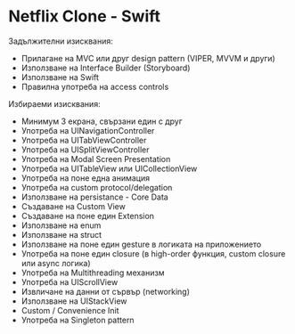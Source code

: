 # Netflix Clone - Swift

Задължителни изисквания:
* Прилагане на MVC или друг design pattern (VIPER, MVVM и други)
* Използване на Interface Builder (Storyboard)
* Използване на Swift
* Правилна употреба на access controls

Избираеми изисквания:
* Минимум 3 екрана, свързани един с друг
* Употреба на UINavigationController
* Употреба на UITabViewController
* Употреба на UISplitViewController
* Употреба на Modal Screen Presentation
* Употреба на UITableView или UICollectionView
* Употреба на поне една анимация
* Употреба на custom protocol/delegation
* Използване на persistance - Core Data
* Създаване на Custom View
* Създаване на поне един Extension
* Използване на enum
* Използване на struct
* Използване на поне един gesture в логиката на приложението
* Употреба на поне един closure (в high-order функция, custom closure или async логика)
* Употреба на Multithreading механизм
* Употреба на UIScrollView
* Извличане на данни от сървър (networking)
* Използване на UIStackView
* Custom / Convenience Init
* Употреба на Singleton pattern 
